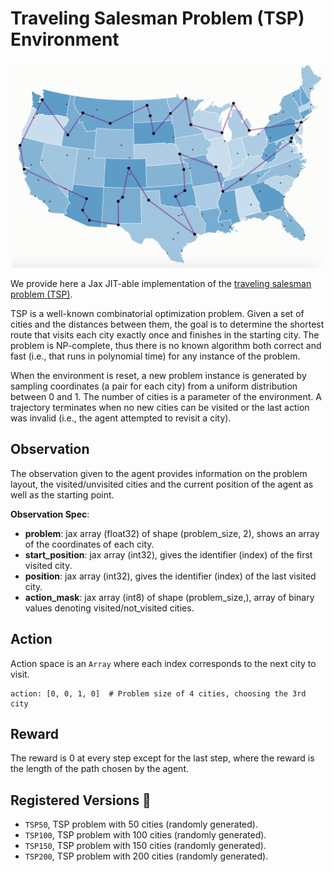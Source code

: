 # Traveling Salesman Problem (TSP) Environment

<p align="center">
        <img src="../img/tsp_usa.png" width="500"/>
</p>

We provide here a Jax JIT-able implementation of the [traveling salesman
problem (TSP)](https://en.wikipedia.org/wiki/Travelling_salesman_problem).

TSP is a well-known combinatorial optimization problem. Given a set of
cities and the distances between them, the goal is to determine the
shortest route that visits each city exactly once and finishes in the
starting city. The problem is NP-complete, thus there is no known algorithm
both correct and fast (i.e., that runs in polynomial time) for any instance
of the problem.

When the environment is reset, a new problem instance is generated by
sampling coordinates (a pair for each city) from a uniform distribution
between 0 and 1. The number of cities is a parameter of the environment.
A trajectory terminates when no new cities can be visited or the last
action was invalid (i.e., the agent attempted to revisit a city).

## Observation
The observation given to the agent provides information on the problem layout, the visited/unvisited cities and
the current position of the agent as well as the starting point.

**Observation Spec**:

- **problem**: jax array (float32) of shape (problem_size, 2), shows an array of the coordinates of each city.
- **start_position**: jax array (int32), gives the identifier (index) of the first visited city.
- **position**: jax array (int32), gives the identifier (index) of the last visited city.
- **action_mask**: jax array (int8) of shape (problem_size,), array of binary values denoting visited/not_visited cities.

## Action
Action space is an `Array` where each index corresponds to the next city to visit.

```
action: [0, 0, 1, 0]  # Problem size of 4 cities, choosing the 3rd city
```

## Reward
The reward is 0 at every step except for the last step, where the reward is
the length of the path chosen by the agent.

## Registered Versions 📖
- `TSP50`, TSP problem with 50 cities (randomly generated).
- `TSP100`, TSP problem with 100 cities (randomly generated).
- `TSP150`, TSP problem with 150 cities (randomly generated).
- `TSP200`, TSP problem with 200 cities (randomly generated).
